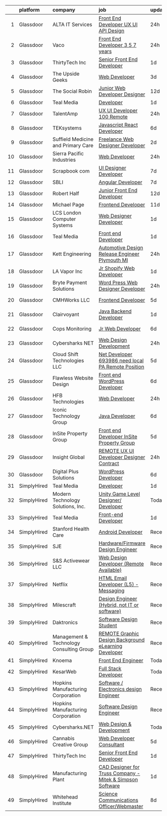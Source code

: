 

|    | platform    | company                                  | job                                                                                                                                                                                                                                                                                                                                                                                                                                                                                                                                                                                                                                                                                                                                                                                                                                                                                                                                                                                                                                                                                                                                                                                                                                                                                                                                                                                                                                                                      | update_time   | location                        |
|---:|:------------|:-----------------------------------------|:-------------------------------------------------------------------------------------------------------------------------------------------------------------------------------------------------------------------------------------------------------------------------------------------------------------------------------------------------------------------------------------------------------------------------------------------------------------------------------------------------------------------------------------------------------------------------------------------------------------------------------------------------------------------------------------------------------------------------------------------------------------------------------------------------------------------------------------------------------------------------------------------------------------------------------------------------------------------------------------------------------------------------------------------------------------------------------------------------------------------------------------------------------------------------------------------------------------------------------------------------------------------------------------------------------------------------------------------------------------------------------------------------------------------------------------------------------------------------|:--------------|:--------------------------------|
|  1 | Glassdoor   | ALTA IT Services                         | [Front End Developer  UX UI API Design ](https://www.glassdoor.com/partner/jobListing.htm?pos=115&ao=1110586&s=58&guid=00000183ac1d046198b4cef7d3e90455&src=GD_JOB_AD&t=SR&vt=w&cs=1_57b8db8d&cb=1665039926737&jobListingId=1008187293341&cpc=0FE1F5EA2BC84A01&jrtk=3-0-1gem1q145kltg801-1gem1q14n2dui000-214919fd4e0f398c--6NYlbfkN0AXtvPDqDev6liskt-h_3vAUEMM26GmMOlWYCAn-kvNiXTWhOpXUsJAjGAig0pzkvbm5MX-Gpf3obg1h9VwhZwxjII3zYPj1gnxeZ2QB4nKlOA45RMU7Ua-2oleyoKZVlqLeOJILzgQZXg-jWehGuHY8cdgASYXT8KCVl6OSV6VFDAjhimzU6htuc5PHnYtE31F-EHISkG7y0rDeyXuSaHS3d-JMNUdvc37HNmQVc202NreJ12COy1S-qXojCQBcjbnX8Hucp42LGU01Yr2oCTk-TacMZR7K_Om8v3qCoKrAhJWrtBY38Cf52OndUGq3ISsnCssfcvl3Zla15rpiJbbaK_8MbsfmX54NoIwk5UjffrH5nUnOKbklMBcH-TZ1eC233xZhQrvS9AyrUy5aV2KXvtoZ5PhdeQJczYJ5LqRTHprTFu0O7-akuxno8yYO-Vbbi3GV13wVxtZKQ_l6Pc5wGrc6asoLGXzjdHWANw2u5kt7D2wvOE6OaI9QYPyeBqBGU73Yc19T6BImg8lCa8hI1aE54S2cRrqMIW9yZKR_XPMowjFxLss4Akpsv8M7zbTL8HDSKKhh0yQ4Seh_3minWyPaF0oKXcBr46HH-ebHDTnE724Mtgj)                                                                                                                                                                                                                                                                                                                                                                                                                                                                             | 24h           | Washington, DC                  |
|  2 | Glassdoor   | Vaco                                     | [Front End Developer 3  5 7 years ](https://www.glassdoor.com/partner/jobListing.htm?pos=113&ao=1110586&s=58&guid=00000183ac1d046198b4cef7d3e90455&src=GD_JOB_AD&t=SR&vt=w&ea=1&cs=1_28f6fbfd&cb=1665039926737&jobListingId=1008186490765&cpc=AC285F3A3ECA6BB0&jrtk=3-0-1gem1q145kltg801-1gem1q14n2dui000-33324a48cc3255c4--6NYlbfkN0D_sybMACCpf9B-677oK5j6rPldVB6BlrVvFjO_o-GJZbzuF-qh4PxErFUqfUsv_6tmygoDA_OLyVcN6bWQS5SMyyB1G0IeOkI6Iyvij_EPwNUC8GuqJLAmoDHm55S8-Vszm7tDRY2xq8MIZihuMNNPffBHG12GaKDUMYhMLXFSRodkN2Q-Ra9VR4wm7bzSR_zwFbpEldZlPO1QRmQxQ5p0xxk-p2d1n8SYy5bAQra5XGV5vm3d-gHGFrpk2M03SS0ZMc-VGD4wtltILJNBbtr323X3qg4OvI481LOtfEUO71a78CUxCb-TIWzVSxK6sfdQcHRkp5PSQUgulTAEua4Q-Yq3m3lcZhe6X3MQOpVKSrAL45F9bne5PQYHN3JPjqFBjc7J0IYkJwnua95c1lJW-Jj2KUTvHtAlWUzHj_MGJlADLmxeh8Dq3yzI4QXXRnFZGh4Hzma8WrMAwbkCBvABHKpqQavKIzNDOFQ_WyjZglviLYuDv52YlQqVOxesAU2bv5wPP4VjQNnZKFkJEUIVZRSI20N_gvkj241pjSb9Iw%3D%3D)                                                                                                                                                                                                                                                                                                                                                                                                                                                                                                                                                 | 24h           | Remote                          |
|  3 | Glassdoor   | ThirtyTech Inc                           | [Senior Front End Developer](https://www.glassdoor.com/partner/jobListing.htm?pos=106&ao=1110586&s=58&guid=00000183ac1d046198b4cef7d3e90455&src=GD_JOB_AD&t=SR&vt=w&ea=1&cs=1_7a97d8d4&cb=1665039926736&jobListingId=1008183372883&cpc=1160948BCBA38B5B&jrtk=3-0-1gem1q145kltg801-1gem1q14n2dui000-5c024036caf7c8c5--6NYlbfkN0BdDHiSlq2TKVYTvK036ioTcRDjelCKzvFOpLFiF--0iQINAXGaiXW9kvdjTjrQ04n6nupuLAE-wAUyMJgtSto56AzHrAOaC0O9Qcg9fAP9-hQwjhidFEcVXk8oyolX5o6ScT1Vc8c3ulT8GpBArTwzKOjkK6fgH-I0wXe0e5577TKNjR_eAtkbo01LBTmAg9zSFCSwyaog2AbUE7kHzJk0jHFXJgsruw5pN13rF99BdudZUybONAyGbDXGTWBnUyGyYBNosov7N5jLhqQg2g2imWtR7hQLL_r4GtPEvKeV9xVW3mdTLzKiedCmzQw9BUlXfYOzNnRcQEEU_qsooCfENmJpaplEx118FJPFiefdI1fy3soAYrH8HZClJd-zQCGCm_N_5Dhj4OPs_aSmH_R4AmqLlzpb-IZUPPQlSI5ho3CDUHD1qtzeQo7eabosnkAcRQcHqLWJZf2f2PCjR3AusbdmQp4UAc6pMwluN6m0UbCGxv6sui5MfPvUj_aWLZ4ztSfinIAkZQ%3D%3D)                                                                                                                                                                                                                                                                                                                                                                                                                                                                                                                                                                                        | 1d            | Remote                          |
|  4 | Glassdoor   | The Upside Geeks                         | [Web Developer](https://www.glassdoor.com/partner/jobListing.htm?pos=126&ao=1136043&s=58&guid=00000183ac1d046198b4cef7d3e90455&src=GD_JOB_AD&t=SR&vt=w&ea=1&cs=1_c3c8ed66&cb=1665039926738&jobListingId=1008178767645&jrtk=3-0-1gem1q145kltg801-1gem1q14n2dui000-ea9f8498722fb7b6-)                                                                                                                                                                                                                                                                                                                                                                                                                                                                                                                                                                                                                                                                                                                                                                                                                                                                                                                                                                                                                                                                                                                                                                                      | 3d            | Remote                          |
|  5 | Glassdoor   | The Social Robin                         | [Junior Web Developer Designer](https://www.glassdoor.com/partner/jobListing.htm?pos=105&ao=1110586&s=58&guid=00000183ac1d046198b4cef7d3e90455&src=GD_JOB_AD&t=SR&vt=w&ea=1&cs=1_f57d1331&cb=1665039926736&jobListingId=1008158385207&cpc=56C4EA4A1A191A49&jrtk=3-0-1gem1q145kltg801-1gem1q14n2dui000-a4700ca198d49a1e--6NYlbfkN0BVEiCwtio_zq3mOGmhG3aHdQny94tlzy-k67z9IkphDraalBvzlH_uzJy8THcCVP2waJSd3yiwSETxdtK4p7WGdYe6iEdQIgLTJgRkgtmaAG-Ira_mL4q6O-3H-ODYq0f377Ah1rO660J0oLi7zvjCMqIM9s-nWo1gLlJP3or2dewY9edJ01451bpvce_yHEfVppTzfiQYrezag-WJTQRrtfdJDPqeEhW3VGQxYmEi_6CNp6Mjij_MFR5u0RSgD80-XQ9u2wON1qN5aromf0y4p6_05idXlabrtFn3DpNTP2MLPg7YyRnO6vwzdNVagB87vhEyu6c6LM42f1_yKrrgQfNAtjX662ldleRci3LHQt-AyTgbqy94iIDkUhlP0uRY0HSOr0CMg62xLH0fZtFY8spSllCeuZ2VCNPp-hI_v4m4ijwAzR5qSytCTiFnTG3NiHC0h1LG51Mu11kFJSMHUqb-L9ihYXunWGvVUsGJijwAs1QdJ9BwnctAbVgurb2kI51diO7-FkEWabsnvZFA)                                                                                                                                                                                                                                                                                                                                                                                                                                                                                                                                                                                 | 12d           | Dallas, TX                      |
|  6 | Glassdoor   | Teal Media                               | [Developer](https://www.glassdoor.com/partner/jobListing.htm?pos=120&ao=1136043&s=58&guid=00000183ac1d046198b4cef7d3e90455&src=GD_JOB_AD&t=SR&vt=w&ea=1&cs=1_673fb189&cb=1665039926738&jobListingId=1008184559819&jrtk=3-0-1gem1q145kltg801-1gem1q14n2dui000-8ab280b39f5193df-)                                                                                                                                                                                                                                                                                                                                                                                                                                                                                                                                                                                                                                                                                                                                                                                                                                                                                                                                                                                                                                                                                                                                                                                          | 1d            | Remote                          |
|  7 | Glassdoor   | TalentAmp                                | [UX UI Developer   100  Remote](https://www.glassdoor.com/partner/jobListing.htm?pos=128&ao=1136043&s=58&guid=00000183ac1d046198b4cef7d3e90455&src=GD_JOB_AD&t=SR&vt=w&ea=1&cs=1_3bbb8719&cb=1665039926739&jobListingId=1008186629172&jrtk=3-0-1gem1q145kltg801-1gem1q14n2dui000-1564f02f2a888089-)                                                                                                                                                                                                                                                                                                                                                                                                                                                                                                                                                                                                                                                                                                                                                                                                                                                                                                                                                                                                                                                                                                                                                                      | 24h           | Remote                          |
|  8 | Glassdoor   | TEKsystems                               | [Javascript React Developer](https://www.glassdoor.com/partner/jobListing.htm?pos=117&ao=1110586&s=58&guid=00000183ac1d046198b4cef7d3e90455&src=GD_JOB_AD&t=SR&vt=w&cs=1_91aa3a55&cb=1665039926738&jobListingId=1008172765994&cpc=C4A69CCDBB3B9599&jrtk=3-0-1gem1q145kltg801-1gem1q14n2dui000-120e8345924685f5--6NYlbfkN0AuKz8EBO1xHDEL7V2YF9xF3dC_I9B9i-Zw2Jh8clPMK3KTieKealHQySFBD4L6FvMt4hGeVJ7Y6wJmM8g5YIBiSJvlrytB98C1o2PgFcLlg_4tl2xRH9NZ-YAUbcAPbJ_iqonSoRRmgWGbflO4yxz_XNj03M_SVNhNhnRgPDq7BtO6k2awFbHebEfvPMiRlPIRNZQglT9hzLnOGh1WAS2sdnu03fsdEjf6285CPFGuSFAtlf6XhLrYC-ya0DXAECotpLEONwKKSYsGA02m-DQNfkBZsZp4pRfZiwDIhAeXlvT0WTTBR_0w03LmCB9owBBk8RjSam7_d_aSIwCAnERup8RkOX9gwFk8V0cuUO7LDw77NRS03QyoysivYuVPeakVyQzU6cYh5xaiNQnCShc91HRQmATI_LBmAKm67RcL-JQiUb-R6NcrneasuT8ZWCzp3bhboezrrmwUGzb5iha3DsdmNiQLb3CvJFsfFCsYzANtq7_VQ3AxMzZUtz7MGP31u-8ebLe6r0BW_VZpAHm8nC_yEhXqNkPmdxL58GvTtM4bED32rVDfqJ7cuXNWuRa5PsOCBuE6ZO86zSizVqjcDTxDnUH31Upgm9hEo4_9a6QUWfX8G_NPIMuybC9kimwZ0TWixUPXmZVbZAtNPg_ni0V43DvWzfElxBcC4FJ-iwEWmMa6wP4S6xjK51PaECvzroH6NKLZb0FuqNo_xbOKLuJriL_ShzmD4_jvwcSDbHjh5A-Xb62ZgiZjFiNuWsF5bs0487niVT4tV5__mIBt40Jqr9Q2wH6uc1JTQQCiob9Yt-p5XppjGRYRdUv7ZaHG7RDolTPICb5J2f0IY-8gyg5LqL_49uNCPURlaLdKatoT8ved72nxxLkFDFrSIDT7Dhj__WEOTXnbBqiRKBuZ491GkvjUA2bGghMc_Nz4Amp2NnAF418jHR-WwwUb5d1g6YmUB7GWyqy-W1R9ZT9j)                                                                                                                         | 6d            | Cupertino, CA                   |
|  9 | Glassdoor   | Suffield Medicine and Primary Care       | [Freelance Web Designer Developer](https://www.glassdoor.com/partner/jobListing.htm?pos=121&ao=1136043&s=58&guid=00000183ac1d046198b4cef7d3e90455&src=GD_JOB_AD&t=SR&vt=w&ea=1&cs=1_9e31cbcc&cb=1665039926738&jobListingId=1008181407224&jrtk=3-0-1gem1q145kltg801-1gem1q14n2dui000-ea92a465539777bb-)                                                                                                                                                                                                                                                                                                                                                                                                                                                                                                                                                                                                                                                                                                                                                                                                                                                                                                                                                                                                                                                                                                                                                                   | 2d            | Suffield, CT                    |
| 10 | Glassdoor   | Sierra Pacific Industries                | [Web Developer](https://www.glassdoor.com/partner/jobListing.htm?pos=122&ao=1136043&s=58&guid=00000183ac1d046198b4cef7d3e90455&src=GD_JOB_AD&t=SR&vt=w&cs=1_e418bb36&cb=1665039926738&jobListingId=1008186667569&jrtk=3-0-1gem1q145kltg801-1gem1q14n2dui000-b092e215fb8629c7-)                                                                                                                                                                                                                                                                                                                                                                                                                                                                                                                                                                                                                                                                                                                                                                                                                                                                                                                                                                                                                                                                                                                                                                                           | 24h           | Anderson, CA                    |
| 11 | Glassdoor   | Scrapbook com                            | [UI Designer Developer](https://www.glassdoor.com/partner/jobListing.htm?pos=103&ao=1110586&s=58&guid=00000183ac1d046198b4cef7d3e90455&src=GD_JOB_AD&t=SR&vt=w&ea=1&cs=1_386116c6&cb=1665039926736&jobListingId=1008168650416&cpc=D5E11A5BC695825F&jrtk=3-0-1gem1q145kltg801-1gem1q14n2dui000-62b34dc2ac0b666f--6NYlbfkN0C1yppl-0ekVUoPe3ZKhKQjCocelex8BczS8oiB1y4H6D5mfhWtO58RS_RPbOjQdgdRpZVKCGkuKevbwxgGfsFKUckQKEEjV0lThO3FJ3CpAhFzxwLzD4t2KKMDT4tJo97gxIsJtm8mFW-2M-9v8-Necl0GviZ8_EnnmdTJ12_ddQeQaXotJQFyCf0SWF8os7Cy86rKSjSiszJFQt16eOWkCnLu4oaIGMHkcBQ97Am6-2B8tqGodzzY02c9kcw-d2VAfsBt0B3A5l1jk8uyaAQoSE4AGSTSC9nxVPWFfiHFypK4LHdY5twNrK8b0iClsrUMyli811N-uhyVWCscCkJv8WzITowMQvxlLIOn7veVsmBgZvphn7t0Hu4zwmtqebjZPYXsDaPkLZUuhKo2fV0P6MqHSjVfZCKAy7xyvz0AvaKyGORJa-BuTtFo0alGqXv6aBrUDZWpSTfCEWQSvc-j6EI87KWDpdaPbOHLyN7y6zkbyNFwG9BTc-xpGV5Xgg_Wc70f5le451LLjMby4BI3)                                                                                                                                                                                                                                                                                                                                                                                                                                                                                                                                                                                         | 7d            | Gilbert, AZ                     |
| 12 | Glassdoor   | SBLI                                     | [Angular Developer](https://www.glassdoor.com/partner/jobListing.htm?pos=111&ao=1110586&s=58&guid=00000183ac1d046198b4cef7d3e90455&src=GD_JOB_AD&t=SR&vt=w&ea=1&cs=1_18da6f86&cb=1665039926737&jobListingId=1008167959946&cpc=47CFDC01B3F81FAC&jrtk=3-0-1gem1q145kltg801-1gem1q14n2dui000-62a7fb5f74255640--6NYlbfkN0ANPzSidSEBYE_ak-IZXiPVDVgP634dKPerCPZGJqF6q2af2l_NJ_1y45DedaMq5G1s2aXJms4Br2z8z03mvWFgDAxG6ntV4_rOXBQxeTzrMJv6IaHfHB4Dcj2NVhAQuQ7DQEws3WfhDa4UNKVE3-3BR9Da3wfoM7qgDy8Gb9_EtcsObckbeoETebLG9J1X1tTyfZNHBXePd7fn8jRVsr7qyAcqjc7NNVDKLZWwua_BRFWpNil5nCi2-q-Ms0DXjhCWnMuTI-_ukwI20WmNB3SJQ-cpZvnbjuLOYvnBhZBcfbeqxXf6ogXu2uqplsNZoS1bt4W4t7MGZoRFkbOMrEIg5DWkw3Lhm-NYF57eSFyqQZLRB4dwCResjLZqexGJH47A6B9u6ITlIgW7byN6niwo56lYvQKeDyPiVg9ymgxh0fEUeNL0mQ5pyPGzQEailztfTeBp5r7JT0K02StjZxb2pzbDUOJexY4fJ9AdBEVgtGG3NyWFusYv8ws31CgYO6W-k9S-7jIKJg%3D%3D)                                                                                                                                                                                                                                                                                                                                                                                                                                                                                                                                                                                                 | 7d            | Woburn, MA                      |
| 13 | Glassdoor   | Robert Half                              | [Junior Front End Developer](https://www.glassdoor.com/partner/jobListing.htm?pos=114&ao=1110586&s=58&guid=00000183ac1d046198b4cef7d3e90455&src=GD_JOB_AD&t=SR&vt=w&ea=1&cs=1_8b5dd615&cb=1665039926738&jobListingId=1008159310171&cpc=3DB599BF2F4828F0&jrtk=3-0-1gem1q145kltg801-1gem1q14n2dui000-ad7c0c2ea6a51657--6NYlbfkN0CpzDdaQkua3np5pkmj49lKioZwmwxQ-yx5plwbYmV_M7ZUsoYMwH68ZWZwpU8o109k8k9TkDq1w6sfTxQkE0Ft9mF14Uw0_9EoxHmQqCj3tCIE2KfBuGjcTtjqWw-JHOfMWZ887oAMblHPOaCDyAle0H0J8Szjo-QPHMkVFWsJnhEnUz9nnl6qOx7cqIJRYz08arj0d33RbsU6SwK0IQVO7dWBg5VRWnGKMFfZW5DbVR2efxtcPOvxE0BH8P0-k_pYYCQmV4zMcqzEm9QDmrwTRCvTbg5gitcKc8sDkP2uS_nkQjCxoqbvWiu-oBrOw3J8aMJGJDPgMW_iZZ3hsRQlMsy98b0HhXdvQXGKxhnHMXaCfUyHC1YhJiJE4V-6WAcMhIU3D8wMAOhxfx350BDuiXuHYcU9DLb23DBaiBSB0OU4kUe7kiwS1JlvsR3nIHOJzMSRLLIoFQYGdTPhEeJIHq5HGlyw-5GvDsjScIIoz0akAqKIiAaxWPVxCJgSnyWyhauxkR8vkHzVGM0hv2Vs55-5MaN1NDnZiG63Pkbo5_xalL45R3WEuF5SZjrqTsBn4Q_AXE7Wag%3D%3D)                                                                                                                                                                                                                                                                                                                                                                                                                                                                                                                        | 12d           | Melville, NY                    |
| 14 | Glassdoor   | Michael Page                             | [Frontend Developer](https://www.glassdoor.com/partner/jobListing.htm?pos=118&ao=1110586&s=58&guid=00000183ac1d046198b4cef7d3e90455&src=GD_JOB_AD&t=SR&vt=w&cs=1_7defbb5b&cb=1665039926738&jobListingId=1008159704672&cpc=8795CF9063CD573D&jrtk=3-0-1gem1q145kltg801-1gem1q14n2dui000-8992ea5831e698da--6NYlbfkN0BR3ykMnr3Vw97HK5IC0i9Uo32NXohanwqRY-CI8z69bl4xOa6Yve6w6NlWd53uNOcQkAoVfS1qggY2a5uPoRoIWt2KJg-UBUaL90SvKYdQAwiuzxSMFp5p4RW1rI48CgVY4J9h4Fe1k2jBonl7XwYZ7DghcD7eNBv5gtSyVFZ7smpX7LIAhJaP_bH4LljDLD_tE21Yz6wDEXld7SHh42A_QhiwC1CTKIpAgFCgjMDl8bs4ELEqQX1EDtwRe10pXx_UoI9D85sw7ZbgZJSmvKY6dKCA0ilzrIcNmEitHVwDOBZTPOfFvAQo-4kFu-LIOVmORcQdUbg1zyktuiVJM3Q1Tm5LS0POMjnuTvfsRwxMx3ar_OC0a9IZw6s0SQh2bt-IuLd3SX2Xr9Rq_BRJNGzoxn5P6cBJiL1HUVIxhL6srNQpBQIGaEjAe7f1rPk4VzP6iutk5I9jhC67m2qAMD4DCU-qg0ooGfUexAX-lBtvj3Fo9zpsD1AespH0fGM-hg24xp0yRbQkF-aGyUCllFCnZql-_W0Poj8LHJk3L7iTWs7cxu7OTf4JlITe52EIO9xMkRd5iCYp75E4Odm5NvQavow_0-E9nwlU_z2bf4R-YM8Ljv-2Q1X7vzxhWx23bNjMN5IVMOTzmYwtog8dsY411sZH_Fjr-mys1moUvCCG2-eUtFrr9ZvHUB4xzwyVDZ7IVmdMIGq7i4IolWcwYOR5S0ysF5L89qxw-gXjj96IcLwpXDNKmraEU6nPLZV47fjyDCE1GnbASMOzP2gnUWIkBqqS6q3n3sgkrrmOiIs5fXeRF1ODhlHiX5nTGOiPlqYs2IOJpz_57hKjtFRDrX2v3agh0la6SaFG8BGiPbIPuwtWYjP8arrw94qD32iOqzLldP3nFwRxGptp9w0jqG-nEf7WOMvsICc7QwLx-zmO7K9SKe7Y8_ksLa5tnw_BU8d7uZ2SJ-5uN3s-JeJcgOR5VaU7I_jG0Vka-R5LEHWcn5VRv6yj38OPPhnRZjs9cJEU5Uayl3pUgKhyiSawxQ81hgLrmfnOZ7R_0oOEbWyjLo8TpCygX3DMLmOASIkM-K4sI9WPxJRdE2NfVsyJuY5W) | 11d           | Dallas, TX                      |
| 15 | Glassdoor   | LCS   London Computer Systems            | [Web Designer Developer](https://www.glassdoor.com/partner/jobListing.htm?pos=110&ao=1110586&s=58&guid=00000183ac1d046198b4cef7d3e90455&src=GD_JOB_AD&t=SR&vt=w&ea=1&cs=1_4739f04b&cb=1665039926737&jobListingId=1008183533047&cpc=BAEB662971763A76&jrtk=3-0-1gem1q145kltg801-1gem1q14n2dui000-c15155c72adbc2f5--6NYlbfkN0CckLY1Y7Nzm7RAXoTq-bvgsovIKUj47znE7HlWw5vlrDWT7l6GaPFsZiavTqzdiZcPaRYL7RPCAQAFeD0zl4t8BJ0OPQn4AkLhD6s1piB3Tg66UgwckIB-Z3CLHCtz3UouYFJmcBgbuB3eW-V7AfI-aGn-_5AJKMKO0KiRcdj6aWbv4t1v0SR3juGyPsODUtwkaI4iRqmJqRnGcV4EoaOGid4jSn3UQ26oJtjcPP9rlOF-jF6c3YmNobEnrdGHmiZxcHYiWMSxHKu6z5FNHaq5X7b0qrnqOoILemi8PmyvMpxtgn6ThygToe1-M4kIhzvbKHcL1UAb4MZQcXv4135R6YjyTaDXeyl93I1pUETUOGykz-sONHSMTs6sFq2l47aTQKORfjkRB-sKXdI294KObROmZLS3RaNh4moYK4kcrrYLF1BKgl2pooPfzYulwVYRT7QOnvI6nN8zLlAjQAMsKsWjr59e1FGaziI21ctIEXMVu0PGlYQWis3ZuEGANbFYduZSEPfteIjs4nXQcPDgLG2T8hhqY2jdW1H3sB-sXsJeW-QPKfuEHgSSn7htYBWMivmzEneXY6rNJ2cVvl-lqrY46R4d6Es4LLEVukH5yNZXHHc4-D6Gcy34bOK8-QJfydjH3-5g1aRA_JJlvpHR3f676xxl-Wqy7NKPEGpz-9lSwtBn3D-fl7-hTNJ6GMFmCvhJF1D5Jukh8ALUYx1rchWijFNn2hLo23P9xjeHvdOUB-H09jA9eeRmT2HpCMAoG59wUxruYA%3D%3D)                                                                                                                                                                                                                                                                                                                            | 1d            | Cincinnati, OH                  |
| 16 | Glassdoor   | Teal Media                               | [Front end Developer](https://www.glassdoor.com/partner/jobListing.htm?pos=123&ao=1136043&s=58&guid=00000183ac1d046198b4cef7d3e90455&src=GD_JOB_AD&t=SR&vt=w&ea=1&cs=1_66c03219&cb=1665039926738&jobListingId=1008184571518&jrtk=3-0-1gem1q145kltg801-1gem1q14n2dui000-57a8411c43225a26-)                                                                                                                                                                                                                                                                                                                                                                                                                                                                                                                                                                                                                                                                                                                                                                                                                                                                                                                                                                                                                                                                                                                                                                                | 1d            | Remote                          |
| 17 | Glassdoor   | Kett Engineering                         | [Automotive Design Release Engineer  Plymouth  MI](https://www.glassdoor.com/partner/jobListing.htm?pos=102&ao=1110586&s=58&guid=00000183ac1d046198b4cef7d3e90455&src=GD_JOB_AD&t=SR&vt=w&ea=1&cs=1_1bdbd6f1&cb=1665039926736&jobListingId=1008187120314&cpc=496C5EE6B32F83EE&jrtk=3-0-1gem1q145kltg801-1gem1q14n2dui000-fc67b9f142340655--6NYlbfkN0DDVVlz6aLruvmv8pdN4ghXA4rb4zLsOcfFfQvSiANolbm3jgHqwM0CzJfZ-kPMEpDn9OQkKsvo_HCqnw7rJLqgYHJsjjA86sXHbrvtUCTun6y7InVQbBKORbiOxE3lNPteRmlmLP1xtA3Kb-otHqAjF4a7neQR7BjXVnARHptc4ISSj3pa96YZZZuHoHZNAs0zcHdT-tRSQ8g-6A8uSiG62wTJwWfAJJMNIRZHZWffm46qetvZ4rac6TiiryDKa5c09VxFbonA7_O8jZfGv0UGrQqsoPJJ84HWmtAip3QIpYzy7l-MswQTwITk7qiwSB2Xfmo5JW0cQs9D7Hz34tA5PcZag6AVIxSSfOR25iGnlFAQbhtTC1Y_XtaaYSZxGiu72g6xhZzmF3zqOEh_lEmBKgaekfc7tGjxxw0wHnjggpuXNgrDP3HT3rNrDKhzV-MKkBEAyhrLTHxeQmZELvzlsa72eUPzndumoeFqtmDNDwx5jrShXmM1OdrMA362wWfVuMHUbhgWdbY4tJ7BYNTl)                                                                                                                                                                                                                                                                                                                                                                                                                                                                                                                                                              | 24h           | Plymouth, MI                    |
| 18 | Glassdoor   | LA Vapor  Inc                            | [Jr  Shopify Web Developer](https://www.glassdoor.com/partner/jobListing.htm?pos=107&ao=1110586&s=58&guid=00000183ac1d046198b4cef7d3e90455&src=GD_JOB_AD&t=SR&vt=w&ea=1&cs=1_2d7eefe4&cb=1665039926737&jobListingId=1008184380904&cpc=2CAED5C921A5F994&jrtk=3-0-1gem1q145kltg801-1gem1q14n2dui000-a7ecfeceac04e1bf--6NYlbfkN0CJdF-dcTyI6K_jQ3hNxcEWsQ5FdiXrEanOgkWkyiPfXsvldo7H_v80LibBVkrsRON0j-9m-19ILOy0DgGHS1zkggqlcBzZMM368HAaI3AHJ-csXqd-xdtmsigMcevk_lfJD6VqOy2CUf4-Z9BbxqyV2LrcAt08RTWQICvoXkJ-bg2jxsLgWdAbAbZHfVqh0vBGRbGnjs9Yn5tlfBB8G09QyRPkeyASfLrgDf8Laf5qAgBUuMLlAogTiL34HieaPNytwC3v91Qa0aATe7C8tas83OA4mx6s1Yxn2iNand4q5bGyNNG6nUHES6iGxVeQl-hCp8eASLKLQdde62dTeA3w8_oKng7s8g9h9vStsjbKk8JIua9FvMsQqMFZYVn9hFb8RQG7Y7F9ogTPypdmhgmY2gKt0Li7e7ETv11l2BXAE64XeO2kE4RCW1AZXOBIHYLTRg0-ZBQqipTyVgYXTAI7yAgVh6X_md_qn7vrWyoxnTCXSsYSI6gfaKC2N9P7kRok-Vnpn7-b5g%3D%3D)                                                                                                                                                                                                                                                                                                                                                                                                                                                                                                                                                                                         | 1d            | Hacienda Heights, CA            |
| 19 | Glassdoor   | Bryte Payment Solutions                  | [Word Press Web Designer Developer](https://www.glassdoor.com/partner/jobListing.htm?pos=108&ao=1110586&s=58&guid=00000183ac1d046198b4cef7d3e90455&src=GD_JOB_AD&t=SR&vt=w&ea=1&cs=1_03025da3&cb=1665039926737&jobListingId=1008186149960&cpc=1D891ED3EFC3904E&jrtk=3-0-1gem1q145kltg801-1gem1q14n2dui000-646a3937e39ae1a5--6NYlbfkN0CdcVd3SDA1nO7RkKTAACmPV4xEt72Vls8LI2dqcgyOeHmN6y2jhLhkV3-tRytQVzPO8djNxu7HjdnutIfZNZg6vJzWo7bfYpVfnGFuJ-rchrl75Y8pLziIRjafMnqlix6cljo49ZPA2M0-U93SDg-AuNOy-a7gq0a3UKw3P_Xv1vPifdQyK6zTwJr32-fugUmH8qZvd4WcoornNBQRkJo3YYpGsLrd5nMSE-VLChL1T1dOZ3pA8rFtvP5SweMyvkwllt-W7Y7-4kUE0Lsb0Xmfxk-Yi80xkEfrFdGCgJAJDdm_YAZk4HtO6VeFtrVmLumh7JrQCr08V0F62uitTBDRh_acrNezdVRIxLXMII_bS8FIDP2f9F0oH_6ArDXFYgQu0Vn9pR_n3fup-6rO9MqPeIhzm0m_aLckTVoArPJUUCVleQIRj4QsLEfe8Arw0d0z2btQqKMpGFAIn7TQygPPIhMgYfxz0alPicNPKsIaEG9hbRtwO4-MTEznw-zhCEj0tuctDNATWw%3D%3D)                                                                                                                                                                                                                                                                                                                                                                                                                                                                                                                                                                                 | 24h           | Jacksonville, FL                |
| 20 | Glassdoor   | CMHWorks  LLC                            | [Frontend Developer](https://www.glassdoor.com/partner/jobListing.htm?pos=125&ao=1136043&s=58&guid=00000183ac1d046198b4cef7d3e90455&src=GD_JOB_AD&t=SR&vt=w&ea=1&cs=1_48c015cf&cb=1665039926738&jobListingId=1008174102267&jrtk=3-0-1gem1q145kltg801-1gem1q14n2dui000-87c25fbe65531a8b-)                                                                                                                                                                                                                                                                                                                                                                                                                                                                                                                                                                                                                                                                                                                                                                                                                                                                                                                                                                                                                                                                                                                                                                                 | 5d            | Purcellville, VA                |
| 21 | Glassdoor   | Clairvoyant                              | [Java Backend Developer](https://www.glassdoor.com/partner/jobListing.htm?pos=124&ao=1136043&s=58&guid=00000183ac1d046198b4cef7d3e90455&src=GD_JOB_AD&t=SR&vt=w&ea=1&cs=1_ea2ce153&cb=1665039926738&jobListingId=1008183491972&jrtk=3-0-1gem1q145kltg801-1gem1q14n2dui000-43e52826ac9a2560-)                                                                                                                                                                                                                                                                                                                                                                                                                                                                                                                                                                                                                                                                                                                                                                                                                                                                                                                                                                                                                                                                                                                                                                             | 1d            | Remote                          |
| 22 | Glassdoor   | Cops Monitoring                          | [Jr  Web Developer](https://www.glassdoor.com/partner/jobListing.htm?pos=112&ao=1110586&s=58&guid=00000183ac1d046198b4cef7d3e90455&src=GD_JOB_AD&t=SR&vt=w&ea=1&cs=1_1c01eddd&cb=1665039926737&jobListingId=1008170882041&cpc=C4A69CCDBB3B9599&jrtk=3-0-1gem1q145kltg801-1gem1q14n2dui000-9cd6245c5e054b74--6NYlbfkN0DS7tY2TQAx0Jyj8q-6CWKZThWvDdXjOicQ_cNfQ-mewJz8fyt-8vLr9fuEWqTMR84hZs0qokHGD9RCT4acBKss6-LT1U9iwCw9jj5diq5lM8DphereRJNqFvbg2u6TANRIse2CFGWKNdLv2CbopkgEXka7ZE0j-7fh1bYjJDL4DuZhKtjdTotU9Zay10bjX7vwdEz_pcFSEva1WTkSqp6p6gpaTDeboLy3pxHZaltwXHPqXf3z7AgWBSqnZBbvf5jPMmHuiQQ3JTgWXXsVWyLGgebTtoN68Vll7MVhNRxZPaPYgpgKuuMMWT4jqub3ZaEROrfoceuguYR5X2XXBWcThlVRwutrqUK1yNmN6v0WwWPP5b7kk3f7pD_cHbupEgrP_8ZapElj_gtrZdzYN6SZrzNlORF-qcDN9B1-IGreY5vU_O-4tozS8QEyqfNk07EfBLWlAEC6EtKtJJ_lY2ESipkvTL5uBDtSS0rQ73qcKPzH-vULmTf_)                                                                                                                                                                                                                                                                                                                                                                                                                                                                                                                                                                                                                             | 6d            | Williamstown, NJ                |
| 23 | Glassdoor   | Cybersharks NET                          | [Web Design   Development](https://www.glassdoor.com/partner/jobListing.htm?pos=104&ao=1110586&s=58&guid=00000183ac1d046198b4cef7d3e90455&src=GD_JOB_AD&t=SR&vt=w&ea=1&cs=1_39031ab3&cb=1665039926736&jobListingId=1008186693145&cpc=663B5FE45D73772E&jrtk=3-0-1gem1q145kltg801-1gem1q14n2dui000-6b630a9c08ebf2d5--6NYlbfkN0ATuzukLZvOA7Cxi5gGVTPK8s05ijijAIGQnHXs5Od0X7dJhkhquRt_q5TD3xt_RLbKGcoJVoF-HgK3oH1BeSOMnvBU0ZjEC5yfKbXlUxJlLSizBwhb0oKTTgT8nK9z3VppBedUoXmtR7fPLzqCWIQMP6ACUXcbqxhB4tG78CuIG_yPPPl5pLseETyif-soCvTjjaXhpfOPEIFSX-VyLp8nTgwpt7VSNm7o32JFOv5a5P66iF54ElrXdKuCypPoAufGHMJY9zceTn9nWbmnY4Vmrml_1p4chlSKIR-S9nGCvvXbj_vieFa6mSs35BeE9B0Q5-TGsfgms4lSBvgqJjHl8IBa38ajtBHYhAASyzClVaz-k7uoeWxmD05z98qBB7V04Wl56w9sHdRYELl4kjt84ErralD9FeexlnPh-X3ycBALssT-rMINxHlJWjcDRMNBK7SpW4kSBsfI2khu2_sYgYIUVcp1vPQZKDKoeSX6bvuIZeYREB3quPfyh1rxjmlgbsPeyrKd5WyaeU4xEutb)                                                                                                                                                                                                                                                                                                                                                                                                                                                                                                                                                                                      | 24h           | Greenville, NC                  |
| 24 | Glassdoor   | Cloud Shift Technologies LLC             | [ Net Developer   693986   need local PA   Remote Position](https://www.glassdoor.com/partner/jobListing.htm?pos=127&ao=1136043&s=58&guid=00000183ac1d046198b4cef7d3e90455&src=GD_JOB_AD&t=SR&vt=w&ea=1&cs=1_1b42e040&cb=1665039926739&jobListingId=1008175086007&jrtk=3-0-1gem1q145kltg801-1gem1q14n2dui000-a9e4a1d60e72bf6e-)                                                                                                                                                                                                                                                                                                                                                                                                                                                                                                                                                                                                                                                                                                                                                                                                                                                                                                                                                                                                                                                                                                                                          | 5d            | Remote                          |
| 25 | Glassdoor   | Flawless Website Design                  | [Front end WordPress Developer](https://www.glassdoor.com/partner/jobListing.htm?pos=129&ao=1136043&s=58&guid=00000183ac1d046198b4cef7d3e90455&src=GD_JOB_AD&t=SR&vt=w&cs=1_bfbe3c30&cb=1665039926739&jobListingId=1008172588659&jrtk=3-0-1gem1q145kltg801-1gem1q14n2dui000-07924ada108c6897-)                                                                                                                                                                                                                                                                                                                                                                                                                                                                                                                                                                                                                                                                                                                                                                                                                                                                                                                                                                                                                                                                                                                                                                           | 6d            | Remote                          |
| 26 | Glassdoor   | HFB Technologies                         | [Web Developer](https://www.glassdoor.com/partner/jobListing.htm?pos=101&ao=1110586&s=58&guid=00000183ac1d046198b4cef7d3e90455&src=GD_JOB_AD&t=SR&vt=w&ea=1&cs=1_9d0c9990&cb=1665039926736&jobListingId=1008187158749&cpc=217C45A42544DB93&jrtk=3-0-1gem1q145kltg801-1gem1q14n2dui000-36763be63a744d6e--6NYlbfkN0Bdi3r-K5gyuedsFzsY4v3-uemM-ORqdIiUVv3E2nJH3vFPz-131uzY_HPPVBCzQdFOROulIsUu1nrhCY7hBUMRU1MpxVH6EMhV2EI3dOWJsVCFaID_Iv1_jjhOQ3Q00VO94jaUIX4K1kOGU1gr16nh_eZEQurOd0ysMyq0trdBtqHOxDKB8IUPxO0GrjB0R4hUW1Aim93HvSghn8NTfTkQ6xpKNdsorQbOp_hq1rNspS8dLncsDEYfKP0KPkORRUrFsqR7TfkKTJxT7yCHtL4nV_xb2aPZRwJhOuBLxLHkjyjZw31-VvcKUbJ0oXK1am54RClWw4vOLF6XVT5E7JlgqCz-mySoiPJv6tgKFU7SsomawLBSwoXGjAJwQdQHcB2ROtigaVVYgrHnQDbWlaEPoAwSAydpI_t4DrKHg8ExlVBdPOjqqdJ1TRB5AgzctETwghPTFp17tDIosOsEgs0TzjcmVjpqDljpIjpKkES9h7aUgx2KPqgxNx4_tcpoJcL3R6gWp2ryyg%3D%3D)                                                                                                                                                                                                                                                                                                                                                                                                                                                                                                                                                                                                     | 24h           | Saint George, UT                |
| 27 | Glassdoor   | Iconic Technology Group                  | [Java Developer](https://www.glassdoor.com/partner/jobListing.htm?pos=130&ao=1136043&s=58&guid=00000183ac1d046198b4cef7d3e90455&src=GD_JOB_AD&t=SR&vt=w&ea=1&cs=1_4cd607ea&cb=1665039926739&jobListingId=1008172672698&jrtk=3-0-1gem1q145kltg801-1gem1q14n2dui000-1e254ebe419293bb-)                                                                                                                                                                                                                                                                                                                                                                                                                                                                                                                                                                                                                                                                                                                                                                                                                                                                                                                                                                                                                                                                                                                                                                                     | 6d            | Orlando, FL                     |
| 28 | Glassdoor   | InSite Property Group                    | [Front end Developer  InSite Property Group](https://www.glassdoor.com/partner/jobListing.htm?pos=109&ao=1110586&s=58&guid=00000183ac1d046198b4cef7d3e90455&src=GD_JOB_AD&t=SR&vt=w&cs=1_3abf549e&cb=1665039926736&jobListingId=1008174947868&cpc=1CBFC3E34E2A31FF&jrtk=3-0-1gem1q145kltg801-1gem1q14n2dui000-65399c1e503b61dc--6NYlbfkN0CbSjGqvEM5GUL70PexnlNQ2c1fa7HJH8c8uFYAHz9A405O8Sole7T3VpAzN7Y-QGbFR9xBB_giB3xmPkVYNQW7_MMF4UPr1nKmtGfhfBrUyI60m9r5HUwClaujxM8avOcr1CimrFdKyR6B578pRxnxAyGDwumj2EzOOZPnlKVzct10rlitAp-1A0gehQtk9cF1l2pGuHfcASm0gR84bNBWvatrRdhh53WkKOZQk1tGg3jNV5-Oh-rKK4Li03-xE_CT6i74cWBlAlxCgvdqATIqFHebByiDa70vlu3dNvEgFqXnunDHnVTSf74bOznk-t592f7gbkE7KrFWGq6C7JMsH7-o8lVWjbwcw8fxtES9-kXe2EL-tJc2czT5DEiUdc_IyfFAwzzrIZRLch3pP445GklPRwHrKTKK4qk7FpKWgDI_BVUNlIAzVETqOpuPTnqYYjWicCuSxBtohFTTgVmFXohwl7AHOsBZP8Yg-x1r4Q%3D%3D)                                                                                                                                                                                                                                                                                                                                                                                                                                                                                                                                                                                                             | 5d            | Remote                          |
| 29 | Glassdoor   | Insight Global                           | [REMOTE UX UI Developer Designer  Contract ](https://www.glassdoor.com/partner/jobListing.htm?pos=116&ao=1110586&s=58&guid=00000183ac1d046198b4cef7d3e90455&src=GD_JOB_AD&t=SR&vt=w&cs=1_109d5fa0&cb=1665039926737&jobListingId=1008186572684&cpc=654405A9B1E0A9F5&jrtk=3-0-1gem1q145kltg801-1gem1q14n2dui000-e45ce399f81fd45b--6NYlbfkN0BKkHZu3wF05EeDimN_p6sYpKCMArvwa95YdH7UpkaBCqc7l59Erwqcyfr5yR1Dunj3FML4P1QHsihSKinH7z2322C8bChA_VYnROWiITgYjtQtx329SH7DgBvGL3c6fFc98ifGKeVDp4Mw7AbSUP8kNkyDbwoidBLjojdZZQYF_0kwFgTjwKaPEN9NqcKptsA0F_gtaS8R3hyJ0isx6sxIGH3XEYwiaErve9eTdKNSCvXCBupSSbZItjXLaXz3VevWV_kF4SenLU4ckJ6d3_Cfcf95qZVtwvwe9BljWh1vrrBAFE9NG1nVxXmv12lqFzznYiEDzsDH1kKqiRyQA5OwRCcg4AV4gX062T5ZVbNjFmveIfeVhJKiFIcFlMPIs7Lh-PI2zNlk3bEO5qQmYuG_CNgZRlruOzqwYbVscqmbxq5SRYuHfmVDdujN4ckshyJ-1bgmEE_fH4O7e3Ohd93otOvbRwfEiFBsM0_WnI1Njj8zsC8Eew7w)                                                                                                                                                                                                                                                                                                                                                                                                                                                                                                                                                                                                         | 24h           | Schiller Park, IL               |
| 30 | Glassdoor   | Digital Plus Solutions                   | [WordPress Developer](https://www.glassdoor.com/partner/jobListing.htm?pos=119&ao=1136043&s=58&guid=00000183ac1d046198b4cef7d3e90455&src=GD_JOB_AD&t=SR&vt=w&ea=1&cs=1_5d9662cb&cb=1665039926738&jobListingId=1008171705524&jrtk=3-0-1gem1q145kltg801-1gem1q14n2dui000-0d9ef80828150647-)                                                                                                                                                                                                                                                                                                                                                                                                                                                                                                                                                                                                                                                                                                                                                                                                                                                                                                                                                                                                                                                                                                                                                                                | 6d            | Remote                          |
| 31 | SimplyHired | Teal Media                               | [Developer](https://www.simplyhired.com/job/w_HXeC8U25LsmscEFXej4E5y6BuGiZlrbK74MJH_Q9vv89YOchXWtw?q=design+developer)                                                                                                                                                                                                                                                                                                                                                                                                                                                                                                                                                                                                                                                                                                                                                                                                                                                                                                                                                                                                                                                                                                                                                                                                                                                                                                                                                   | 1d            | Remote                          |
| 32 | SimplyHired | Modern Technology Solutions, Inc.        | [Unity Game Level Designer/ Developer](https://www.simplyhired.com/job/egVHqxrXdukvzIBXXDXAMis1lGES6Up6l-9HjcGC_FUjNNkPNU7TXA?q=design+developer)                                                                                                                                                                                                                                                                                                                                                                                                                                                                                                                                                                                                                                                                                                                                                                                                                                                                                                                                                                                                                                                                                                                                                                                                                                                                                                                        | Today         | Huntsville, AL                  |
| 33 | SimplyHired | Teal Media                               | [Front-end Developer](https://www.simplyhired.com/job/eoiax8gkeytvfJAaJdqjhTtz9NYnqJzAXOBVeeN4BO-_RDtzlfNs0g?q=design+developer)                                                                                                                                                                                                                                                                                                                                                                                                                                                                                                                                                                                                                                                                                                                                                                                                                                                                                                                                                                                                                                                                                                                                                                                                                                                                                                                                         | 1d            | Remote                          |
| 34 | SimplyHired | Stanford Health Care                     | [Android Developer](https://www.simplyhired.com/job/bixntMy0ujDioU4BjtZEEvVL_r_XDW95SQ5woSmxcbcU1YTvBsekZQ?q=design+developer)                                                                                                                                                                                                                                                                                                                                                                                                                                                                                                                                                                                                                                                                                                                                                                                                                                                                                                                                                                                                                                                                                                                                                                                                                                                                                                                                           | Recently      | Palo Alto, CA                   |
| 35 | SimplyHired | SJE                                      | [Hardware/Firmware Design Engineer](https://www.simplyhired.com/job/O5hshxGiYNC_87W5pLs-7t7lmj2S2JS6hBsS2-tcTp7ul5nLvMtoSw?q=design+developer)                                                                                                                                                                                                                                                                                                                                                                                                                                                                                                                                                                                                                                                                                                                                                                                                                                                                                                                                                                                                                                                                                                                                                                                                                                                                                                                           | Recently      | Detroit Lakes, MN               |
| 36 | SimplyHired | S&S Activewear LLC                       | [Web Design Developer (Remote Available)](https://www.simplyhired.com/job/WVJlFqZ4p0xs7qN1Ca08Qqq7zD3A3-oqj6AOCIgqftMwm8kYJAGKRg?q=design+developer)                                                                                                                                                                                                                                                                                                                                                                                                                                                                                                                                                                                                                                                                                                                                                                                                                                                                                                                                                                                                                                                                                                                                                                                                                                                                                                                     | Recently      | Bolingbrook, IL                 |
| 37 | SimplyHired | Netflix                                  | [HTML Email Developer (L5) - Messaging](https://www.simplyhired.com/job/1bXVxt5BiO0MD0IViaSIetDkT_fhFoZwnqAbC8nd3-MrVMl4GV84Zg?q=design+developer)                                                                                                                                                                                                                                                                                                                                                                                                                                                                                                                                                                                                                                                                                                                                                                                                                                                                                                                                                                                                                                                                                                                                                                                                                                                                                                                       | Recently      | Remote                          |
| 38 | SimplyHired | Milescraft                               | [Design Engineer (Hybrid, not IT or software)](https://www.simplyhired.com/job/LNRWd3vmbZuuGaNHqdxPRFqBV1FwUXGvk-YFfeh_TGjdiZFaU6vizQ?q=design+developer)                                                                                                                                                                                                                                                                                                                                                                                                                                                                                                                                                                                                                                                                                                                                                                                                                                                                                                                                                                                                                                                                                                                                                                                                                                                                                                                | Recently      | Elgin, IL                       |
| 39 | SimplyHired | Daktronics                               | [Software Design Student](https://www.simplyhired.com/job/0q6I-zrPk0lV6N9UwiuIWkJxo453GCUpGACQ_yqYpAs7M-k494vdzg?q=design+developer)                                                                                                                                                                                                                                                                                                                                                                                                                                                                                                                                                                                                                                                                                                                                                                                                                                                                                                                                                                                                                                                                                                                                                                                                                                                                                                                                     | Recently      | Brookings, SD                   |
| 40 | SimplyHired | Management & Technology Consulting Group | [REMOTE Graphic Design Background eLearning Developer](https://www.simplyhired.com/job/HUA8Zcv0-fGxz82tZYcFQjUpvhhs2kGit9hE6OxuDlZRC_kw1Te7xQ?q=design+developer)                                                                                                                                                                                                                                                                                                                                                                                                                                                                                                                                                                                                                                                                                                                                                                                                                                                                                                                                                                                                                                                                                                                                                                                                                                                                                                        | Recently      | San Francisco, CA +24 locations |
| 41 | SimplyHired | Knoema                                   | [Front End Engineer](https://www.simplyhired.com/job/-oydbeoXc585p--f8Nqpw6KzfEgBAEJ82ct6BfkTYXLkaZz6XVZAvQ?q=design+developer)                                                                                                                                                                                                                                                                                                                                                                                                                                                                                                                                                                                                                                                                                                                                                                                                                                                                                                                                                                                                                                                                                                                                                                                                                                                                                                                                          | Today         | Remote                          |
| 42 | SimplyHired | KesarWeb                                 | [Full Stack Developer](https://www.simplyhired.com/job/q3VHJzpDwAHDG6aOfNZI_GmkRLVaYLg6oFJ-UjxP29aZfjujTbKAVQ?q=design+developer)                                                                                                                                                                                                                                                                                                                                                                                                                                                                                                                                                                                                                                                                                                                                                                                                                                                                                                                                                                                                                                                                                                                                                                                                                                                                                                                                        | Today         | Indianapolis, IN                |
| 43 | SimplyHired | Hopkins Manufacturing Corporation        | [Software / Electronics design Engineer](https://www.simplyhired.com/job/nfWtgXHnYJx2k-62EC7N7b28nB8qkWfkRKRQhlu9qLzrEvkuq4GspA?q=design+developer)                                                                                                                                                                                                                                                                                                                                                                                                                                                                                                                                                                                                                                                                                                                                                                                                                                                                                                                                                                                                                                                                                                                                                                                                                                                                                                                      | Recently      | Emporia, KS                     |
| 44 | SimplyHired | Hopkins Manufacturing Corporation        | [Software Design Engineer](https://www.simplyhired.com/job/qY8slYaw9wD2ocnPC4HaJoxOS535kfd1g9te5vVup0OD4IWDFxIROg?q=design+developer)                                                                                                                                                                                                                                                                                                                                                                                                                                                                                                                                                                                                                                                                                                                                                                                                                                                                                                                                                                                                                                                                                                                                                                                                                                                                                                                                    | Recently      | Emporia, KS                     |
| 45 | SimplyHired | Cybersharks.NET                          | [Web Design & Development](https://www.simplyhired.com/job/FRd1XWy8E6T5WJf0iIwZHsNCwzK0r6QirBbFCldBE6Br4wAewldfPw?q=design+developer)                                                                                                                                                                                                                                                                                                                                                                                                                                                                                                                                                                                                                                                                                                                                                                                                                                                                                                                                                                                                                                                                                                                                                                                                                                                                                                                                    | Today         | Greenville, NC                  |
| 46 | SimplyHired | Cannabis Creative Group                  | [Web Developer Consultant](https://www.simplyhired.com/job/F4kdPpYFiCuNjh9a5UGGVSQ4KgLgV63SmkVapWbVgHbgxra6pX87Xg?q=design+developer)                                                                                                                                                                                                                                                                                                                                                                                                                                                                                                                                                                                                                                                                                                                                                                                                                                                                                                                                                                                                                                                                                                                                                                                                                                                                                                                                    | 5d            | Remote                          |
| 47 | SimplyHired | ThirtyTech Inc                           | [Senior Front End Developer](https://www.simplyhired.com/job/GkQcjvLGsS1tCayKTJXe2WVskyrZt5k2xn-pX67BFvCnYk3PCa8VqA?q=design+developer)                                                                                                                                                                                                                                                                                                                                                                                                                                                                                                                                                                                                                                                                                                                                                                                                                                                                                                                                                                                                                                                                                                                                                                                                                                                                                                                                  | 1d            | Remote                          |
| 48 | SimplyHired | Manufacturing Plant                      | [CAD Designer for Truss Company - Mitek & Simpson Software](https://www.simplyhired.com/job/Si0P3Lb7aY6oFpNVjs3JpE_XCDoesr7o0UUlZRqYW0U7jgGYJ4p_uA?q=design+developer)                                                                                                                                                                                                                                                                                                                                                                                                                                                                                                                                                                                                                                                                                                                                                                                                                                                                                                                                                                                                                                                                                                                                                                                                                                                                                                   | 1d            | Fort Pierce, FL                 |
| 49 | SimplyHired | Whitehead Institute                      | [Science Communications Officer/Webmaster](https://www.simplyhired.com/job/zTeP-7vQjHBHjhIlO625u3ZIvmb4wC7QZhiY36dXLxow8pUehdMYlg?q=design+developer)                                                                                                                                                                                                                                                                                                                                                                                                                                                                                                                                                                                                                                                                                                                                                                                                                                                                                                                                                                                                                                                                                                                                                                                                                                                                                                                    | 8d            | Cambridge, MA                   |